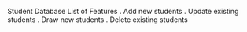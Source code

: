 Student Database List of Features
  . Add new students
  . Update existing students
  . Draw new students
  . Delete existing students
